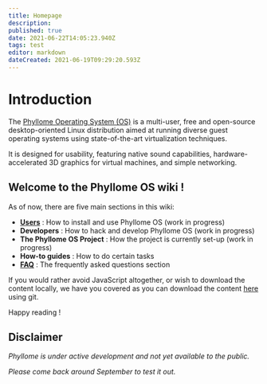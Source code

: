 ```yaml
---
title: Homepage
description: 
published: true
date: 2021-06-22T14:05:23.940Z
tags: test
editor: markdown
dateCreated: 2021-06-19T09:29:20.593Z
---
```


# Introduction

The [Phyllome Operating System (OS)](https://phyllo.me/) is a multi-user, free and open-source desktop-oriented Linux distribution aimed at running diverse guest operating systems using state-of-the-art virtualization techniques. 

It is designed for usability, featuring native sound capabilities, hardware-accelerated 3D graphics for virtual machines, and simple networking. 

## Welcome to the Phyllome OS wiki !

As of now, there are five main sections in this wiki:

* **[Users](/users)** : How to install and use Phyllome OS (work in progress)
* **Developers** : How to hack and develop Phyllome OS (work in progress)
* **The Phyllome OS Project** : How the project is currently set-up (work in progress)
* **How-to guides** : How to do certain tasks
* **[FAQ](/faq)** : The frequently asked questions section 

If you would rather avoid JavaScript altogether, or wish to download the content locally, we have you covered as you can download the content [here](https://git.phyllo.me/home/wiki) using git. 

Happy reading !

## Disclaimer

*Phyllome is under active development and not yet available to the public.*

*Please come back around September to test it out.*
